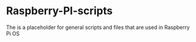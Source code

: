 # Raspberry-PI-scripts
The is a placeholder for general scripts and files that are used in Raspberry Pi OS
